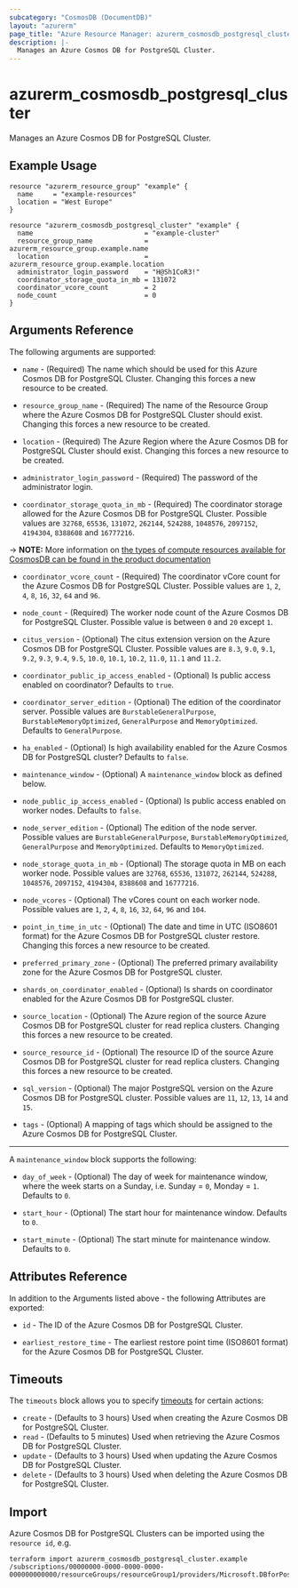 ```yaml
---
subcategory: "CosmosDB (DocumentDB)"
layout: "azurerm"
page_title: "Azure Resource Manager: azurerm_cosmosdb_postgresql_cluster"
description: |-
  Manages an Azure Cosmos DB for PostgreSQL Cluster.
---
```


# azurerm_cosmosdb_postgresql_cluster

Manages an Azure Cosmos DB for PostgreSQL Cluster.

## Example Usage

```hcl
resource "azurerm_resource_group" "example" {
  name     = "example-resources"
  location = "West Europe"
}

resource "azurerm_cosmosdb_postgresql_cluster" "example" {
  name                            = "example-cluster"
  resource_group_name             = azurerm_resource_group.example.name
  location                        = azurerm_resource_group.example.location
  administrator_login_password    = "H@Sh1CoR3!"
  coordinator_storage_quota_in_mb = 131072
  coordinator_vcore_count         = 2
  node_count                      = 0
}
```

## Arguments Reference

The following arguments are supported:

* `name` - (Required) The name which should be used for this Azure Cosmos DB for PostgreSQL Cluster. Changing this forces a new resource to be created.

* `resource_group_name` - (Required) The name of the Resource Group where the Azure Cosmos DB for PostgreSQL Cluster should exist. Changing this forces a new resource to be created.

* `location` - (Required) The Azure Region where the Azure Cosmos DB for PostgreSQL Cluster should exist. Changing this forces a new resource to be created.

* `administrator_login_password` - (Required) The password of the administrator login.

* `coordinator_storage_quota_in_mb` - (Required) The coordinator storage allowed for the Azure Cosmos DB for PostgreSQL Cluster. Possible values are `32768`, `65536`, `131072`, `262144`, `524288`, `1048576`, `2097152`, `4194304`, `8388608` and `16777216`.

-> **NOTE:** More information on [the types of compute resources available for CosmosDB can be found in the product documentation](https://learn.microsoft.com/azure/cosmos-db/postgresql/resources-compute)

* `coordinator_vcore_count` - (Required) The coordinator vCore count for the Azure Cosmos DB for PostgreSQL Cluster. Possible values are `1`, `2`, `4`, `8`, `16`, `32`, `64` and `96`.

* `node_count` - (Required) The worker node count of the Azure Cosmos DB for PostgreSQL Cluster. Possible value is between `0` and `20` except `1`.

* `citus_version` - (Optional) The citus extension version on the Azure Cosmos DB for PostgreSQL Cluster. Possible values are `8.3`, `9.0`, `9.1`, `9.2`, `9.3`, `9.4`, `9.5`, `10.0`, `10.1`, `10.2`, `11.0`, `11.1` and `11.2`.

* `coordinator_public_ip_access_enabled` - (Optional) Is public access enabled on coordinator? Defaults to `true`.

* `coordinator_server_edition` - (Optional) The edition of the coordinator server. Possible values are `BurstableGeneralPurpose`, `BurstableMemoryOptimized`, `GeneralPurpose` and `MemoryOptimized`. Defaults to `GeneralPurpose`.

* `ha_enabled` - (Optional) Is high availability enabled for the Azure Cosmos DB for PostgreSQL cluster? Defaults to `false`.

* `maintenance_window` - (Optional) A `maintenance_window` block as defined below.

* `node_public_ip_access_enabled` - (Optional) Is public access enabled on worker nodes. Defaults to `false`.

* `node_server_edition` - (Optional) The edition of the node server. Possible values are `BurstableGeneralPurpose`, `BurstableMemoryOptimized`, `GeneralPurpose` and `MemoryOptimized`. Defaults to `MemoryOptimized`.

* `node_storage_quota_in_mb` - (Optional) The storage quota in MB on each worker node. Possible values are `32768`, `65536`, `131072`, `262144`, `524288`, `1048576`, `2097152`, `4194304`, `8388608` and `16777216`.

* `node_vcores` - (Optional) The vCores count on each worker node. Possible values are `1`, `2`, `4`, `8`, `16`, `32`, `64`, `96` and `104`.

* `point_in_time_in_utc` - (Optional) The date and time in UTC (ISO8601 format) for the Azure Cosmos DB for PostgreSQL cluster restore. Changing this forces a new resource to be created.

* `preferred_primary_zone` - (Optional) The preferred primary availability zone for the Azure Cosmos DB for PostgreSQL cluster.

* `shards_on_coordinator_enabled` - (Optional) Is shards on coordinator enabled for the Azure Cosmos DB for PostgreSQL cluster.

* `source_location` - (Optional) The Azure region of the source Azure Cosmos DB for PostgreSQL cluster for read replica clusters. Changing this forces a new resource to be created.

* `source_resource_id` - (Optional) The resource ID of the source Azure Cosmos DB for PostgreSQL cluster for read replica clusters. Changing this forces a new resource to be created.

* `sql_version` - (Optional) The major PostgreSQL version on the Azure Cosmos DB for PostgreSQL cluster. Possible values are `11`, `12`, `13`, `14` and `15`.

* `tags` - (Optional) A mapping of tags which should be assigned to the Azure Cosmos DB for PostgreSQL Cluster.

---

A `maintenance_window` block supports the following:

* `day_of_week` - (Optional) The day of week for maintenance window, where the week starts on a Sunday, i.e. Sunday = `0`, Monday = `1`. Defaults to `0`.

* `start_hour` - (Optional) The start hour for maintenance window. Defaults to `0`.

* `start_minute` - (Optional) The start minute for maintenance window. Defaults to `0`.

## Attributes Reference

In addition to the Arguments listed above - the following Attributes are exported:

* `id` - The ID of the Azure Cosmos DB for PostgreSQL Cluster.

* `earliest_restore_time` - The earliest restore point time (ISO8601 format) for the Azure Cosmos DB for PostgreSQL Cluster.

## Timeouts

The `timeouts` block allows you to specify [timeouts](https://www.terraform.io/docs/configuration/resources.html#timeouts) for certain actions:

* `create` - (Defaults to 3 hours) Used when creating the Azure Cosmos DB for PostgreSQL Cluster.
* `read` - (Defaults to 5 minutes) Used when retrieving the Azure Cosmos DB for PostgreSQL Cluster.
* `update` - (Defaults to 3 hours) Used when updating the Azure Cosmos DB for PostgreSQL Cluster.
* `delete` - (Defaults to 3 hours) Used when deleting the Azure Cosmos DB for PostgreSQL Cluster.

## Import

Azure Cosmos DB for PostgreSQL Clusters can be imported using the `resource id`, e.g.

```shell
terraform import azurerm_cosmosdb_postgresql_cluster.example /subscriptions/00000000-0000-0000-0000-000000000000/resourceGroups/resourceGroup1/providers/Microsoft.DBforPostgreSQL/serverGroupsv2/cluster1
```
